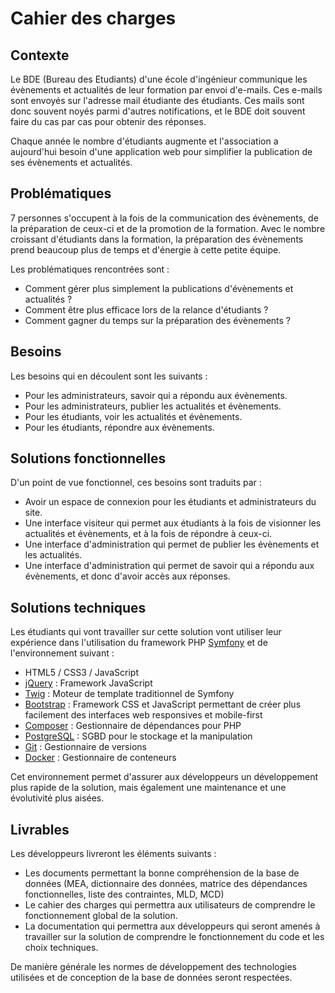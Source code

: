 # Cahier des charges


## Contexte

Le BDE (Bureau des Etudiants) d'une école d'ingénieur communique les évènements et actualités de leur formation par envoi d'e-mails. Ces e-mails sont envoyés sur l'adresse mail étudiante des étudiants. Ces mails sont donc souvent noyés parmi d'autres notifications, et le BDE doit souvent faire du cas par cas pour obtenir des réponses.

Chaque année le nombre d'étudiants augmente et l'association a aujourd'hui besoin d'une application web pour simplifier la publication de ses évènements et actualités.


## Problématiques

7 personnes s'occupent à la fois de la communication des évènements, de la préparation de ceux-ci et de la promotion de la formation. Avec le nombre croissant d'étudiants dans la formation, la préparation des évènements prend beaucoup plus de temps et d'énergie à cette petite équipe.

Les problématiques rencontrées sont :
* Comment gérer plus simplement la publications d'évènements et actualités ?
* Comment être plus efficace lors de la relance d'étudiants ?
* Comment gagner du temps sur la préparation des évènements ?


## Besoins

Les besoins qui en découlent sont les suivants :
* Pour les administrateurs, savoir qui a répondu aux évènements.
* Pour les administrateurs, publier les actualités et évènements.
* Pour les étudiants, voir les actualités et évènements.
* Pour les étudiants, répondre aux évènements.


## Solutions fonctionnelles

D'un point de vue fonctionnel, ces besoins sont traduits par :
* Avoir un espace de connexion pour les étudiants et administrateurs du site.
* Une interface visiteur qui permet aux étudiants à la fois de visionner les actualités et évènements, et à la fois de répondre à ceux-ci.
* Une interface d'administration qui permet de publier les évènements et les actualités.
* Une interface d'administration qui permet de savoir qui a répondu aux évènements, et donc d'avoir accès aux réponses.


## Solutions techniques

Les étudiants qui vont travailler sur cette solution vont utiliser leur expérience dans l'utilisation du framework PHP [Symfony](https://symfony.com/) et de l'environnement suivant :
* HTML5 / CSS3 / JavaScript
* [jQuery](https://jquery.com/) : Framework JavaScript
* [Twig](https://twig.symfony.com/doc/2.x/) : Moteur de template traditionnel de Symfony
* [Bootstrap](https://getbootstrap.com/) : Framework CSS et JavaScript permettant de créer plus facilement des interfaces web responsives et mobile-first
* [Composer](https://getcomposer.org/) : Gestionnaire de dépendances pour PHP
* [PostgreSQL](https://www.postgresql.org/) : SGBD pour le stockage et la manipulation
* [Git](https://git-scm.com/) : Gestionnaire de versions
* [Docker](https://www.docker.com/) : Gestionnaire de conteneurs

Cet environnement permet d'assurer aux développeurs un développement plus rapide de la solution, mais également une maintenance et une évolutivité plus aisées.


## Livrables

Les développeurs livreront les éléments suivants :
* Les documents permettant la bonne compréhension de la base de données (MEA, dictionnaire des données, matrice des dépendances fonctionnelles, liste des contraintes, MLD, MCD)
* Le cahier des charges qui permettra aux utilisateurs de comprendre le fonctionnement global de la solution.
* La documentation qui permettra aux développeurs qui seront amenés à travailler sur la solution de comprendre le fonctionnement du code et les choix techniques.

De manière générale les normes de développement des technologies utilisées et de conception de la base de données seront respectées.